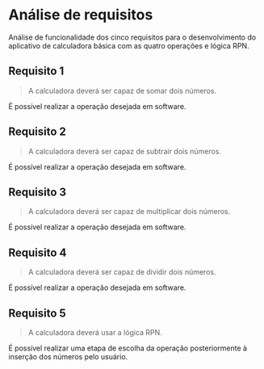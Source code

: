 # Análise de requisitos

Análise de funcionalidade dos cinco requisitos para o desenvolvimento do aplicativo de calculadora básica com as quatro operações e lógica RPN.

## Requisito 1
> A calculadora deverá ser capaz de somar dois números.

É possível realizar a operação desejada em software.

## Requisito 2
> A calculadora deverá ser capaz de subtrair dois números.

É possível realizar a operação desejada em software.

## Requisito 3
> A calculadora deverá ser capaz de multiplicar dois números.

É possível realizar a operação desejada em software.

## Requisito 4
> A calculadora deverá ser capaz de dividir dois números.

É possível realizar a operação desejada em software.

## Requisito 5
> A calculadora deverá usar a lógica RPN.

É possível realizar uma etapa de escolha da operação posteriormente à inserção dos números pelo usuário.
